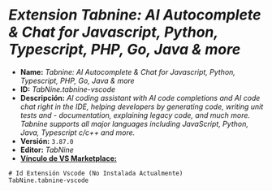 <!-- Autor: Daniel Benjamin Perez Morales -->
<!-- GitHub: https://github.com/D4nitrix13 -->
<!-- GitLab: https://gitlab.com/D4nitrix13 -->
<!-- Correo electrónico: danielperezdev@proton.me -->

# ***Extension Tabnine: AI Autocomplete & Chat for Javascript, Python, Typescript, PHP, Go, Java & more***

- **Name:** *Tabnine: AI Autocomplete & Chat for Javascript, Python, Typescript, PHP, Go, Java & more*
- **ID:** *TabNine.tabnine-vscode*
- **Descripción:** *AI coding assistant with AI code completions and AI code chat right in the IDE, helping developers by generating code, writing unit tests and - documentation, explaining legacy code, and much more. Tabnine supports all major languages including JavaScript, Python, Java, Typescript c/c++ and more.*
- **Versión:** `3.87.0`
- **Editor:** *TabNine*
- **[Vínculo de VS Marketplace:](https://marketplace.visualstudio.com/items?itemName=TabNine.tabnine-vscode "https://marketplace.visualstudio.com/items?itemName=TabNine.tabnine-vscode")**

```plaintext
# Id Extensión Vscode (No Instalada Actualmente)
TabNine.tabnine-vscode
```
